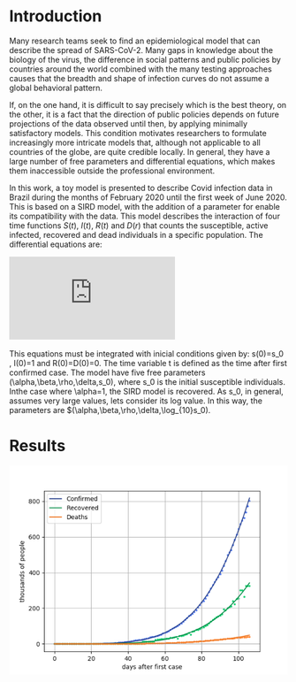 # Introduction

Many research teams seek to find an epidemiological model that can describe the spread of SARS-CoV-2. Many gaps in knowledge about the biology of the virus, the difference in social patterns and public policies by countries around the world combined with the many testing approaches causes that the breadth and shape of infection curves do not assume a global behavioral pattern.

If, on the one hand, it is difficult to say precisely which is the best theory, on the other, it is a fact that the direction of public policies depends on future projections of the data observed until then, by applying minimally satisfactory models. This condition motivates researchers to formulate increasingly more intricate models that, although not applicable to all countries of the globe, are quite credible locally. In general, they have a large number of free parameters and differential equations, which makes them inaccessible outside the professional environment.

In this work, a toy model is presented to describe Covid infection data in Brazil during the months of February 2020 until the first week of June 2020. This is based on a SIRD model, with the addition of a parameter for enable its compatibility with the data. This model describes the interaction of four time functions $S\left(t\right)$, $I\left(t\right)$, $R\left(t\right)$ and $D\left(r\right)$ that counts the susceptible, active infected, recovered and dead individuals in a specific population. The differential equations are:


![equation](https://latex.codecogs.com/gif.latex?%5Cbegin%7Bcases%7D%20%5Cfrac%7BdS%7D%7Bdt%7D%3D%20%26%20-%5Cfrac%7B%5Cbeta%7D%7Bs_%7B0%7D%7Ds%5Cleft%28t%5Cright%29i%5Cleft%28t%5Cright%29%5E%7B%5Calpha%7D%5C%5C%20%5Cfrac%7BdI%7D%7Bdt%7D%3D%20%26%20%5Cleft%28%5Cfrac%7B%5Cbeta%7D%7Bs_%7B0%7D%7Ds-%5Crho-%5Cdelta%5Cright%29i%5Cleft%28t%5Cright%29%5E%7B%5Calpha%7D%5C%5C%20%5Cfrac%7BdR%7D%7Bdt%7D%3D%20%26%20%5Crho%5C%2Ci%5Cleft%28t%5Cright%29%5E%7B%5Calpha%7D%5C%5C%20%5Cfrac%7BdD%7D%7Bdt%7D%3D%20%26%20%5Cdelta%5C%2Ci%5Cleft%28t%5Cright%29%5E%7B%5Calpha%7D%20%5Cend%7Bcases%7D)

This equations must be integrated with inicial conditions given by: s(0)=s_0 , I(0)=1 and R(0)=D(0)=0. The time variable t is defined as the time after first confirmed case. The model have five free parameters (\alpha,\beta,\rho,\delta,s_0), where s_0 is the initial susceptible individuals. Inthe case where \alpha=1, the SIRD model is recovered. As s_0, in general, assumes very large values, lets consider its log value. In this way, the parameters are $(\alpha,\beta,\rho,\delta,\log_{10}s_0).

# Results

![image](./tables/crd-curve.png)